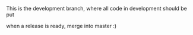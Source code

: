 This is the development branch, where all code in development should be put

when a release is ready, merge into master :)